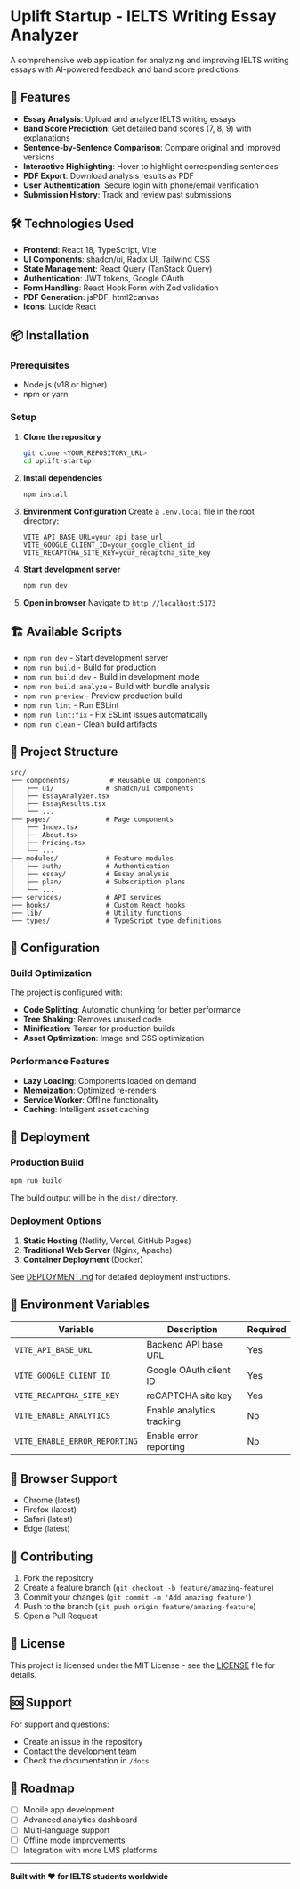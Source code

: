 # Uplift Startup - IELTS Writing Essay Analyzer

A comprehensive web application for analyzing and improving IELTS writing essays with AI-powered feedback and band score predictions.

## 🚀 Features

- **Essay Analysis**: Upload and analyze IELTS writing essays
- **Band Score Prediction**: Get detailed band scores (7, 8, 9) with explanations
- **Sentence-by-Sentence Comparison**: Compare original and improved versions
- **Interactive Highlighting**: Hover to highlight corresponding sentences
- **PDF Export**: Download analysis results as PDF
- **User Authentication**: Secure login with phone/email verification
- **Submission History**: Track and review past submissions

## 🛠️ Technologies Used

- **Frontend**: React 18, TypeScript, Vite
- **UI Components**: shadcn/ui, Radix UI, Tailwind CSS
- **State Management**: React Query (TanStack Query)
- **Authentication**: JWT tokens, Google OAuth
- **Form Handling**: React Hook Form with Zod validation
- **PDF Generation**: jsPDF, html2canvas
- **Icons**: Lucide React

## 📦 Installation

### Prerequisites

- Node.js (v18 or higher)
- npm or yarn

### Setup

1. **Clone the repository**

   ```bash
   git clone <YOUR_REPOSITORY_URL>
   cd uplift-startup
   ```

2. **Install dependencies**

   ```bash
   npm install
   ```

3. **Environment Configuration**
   Create a `.env.local` file in the root directory:

   ```env
   VITE_API_BASE_URL=your_api_base_url
   VITE_GOOGLE_CLIENT_ID=your_google_client_id
   VITE_RECAPTCHA_SITE_KEY=your_recaptcha_site_key
   ```

4. **Start development server**

   ```bash
   npm run dev
   ```

5. **Open in browser**
   Navigate to `http://localhost:5173`

## 🏗️ Available Scripts

- `npm run dev` - Start development server
- `npm run build` - Build for production
- `npm run build:dev` - Build in development mode
- `npm run build:analyze` - Build with bundle analysis
- `npm run preview` - Preview production build
- `npm run lint` - Run ESLint
- `npm run lint:fix` - Fix ESLint issues automatically
- `npm run clean` - Clean build artifacts

## 📁 Project Structure

```
src/
├── components/          # Reusable UI components
│   ├── ui/             # shadcn/ui components
│   ├── EssayAnalyzer.tsx
│   ├── EssayResults.tsx
│   └── ...
├── pages/              # Page components
│   ├── Index.tsx
│   ├── About.tsx
│   ├── Pricing.tsx
│   └── ...
├── modules/            # Feature modules
│   ├── auth/           # Authentication
│   ├── essay/          # Essay analysis
│   ├── plan/           # Subscription plans
│   └── ...
├── services/           # API services
├── hooks/              # Custom React hooks
├── lib/                # Utility functions
└── types/              # TypeScript type definitions
```

## 🔧 Configuration

### Build Optimization

The project is configured with:

- **Code Splitting**: Automatic chunking for better performance
- **Tree Shaking**: Removes unused code
- **Minification**: Terser for production builds
- **Asset Optimization**: Image and CSS optimization

### Performance Features

- **Lazy Loading**: Components loaded on demand
- **Memoization**: Optimized re-renders
- **Service Worker**: Offline functionality
- **Caching**: Intelligent asset caching

## 🚀 Deployment

### Production Build

```bash
npm run build
```

The build output will be in the `dist/` directory.

### Deployment Options

1. **Static Hosting** (Netlify, Vercel, GitHub Pages)
2. **Traditional Web Server** (Nginx, Apache)
3. **Container Deployment** (Docker)

See [DEPLOYMENT.md](./DEPLOYMENT.md) for detailed deployment instructions.

## 🔐 Environment Variables

| Variable                      | Description               | Required |
| ----------------------------- | ------------------------- | -------- |
| `VITE_API_BASE_URL`           | Backend API base URL      | Yes      |
| `VITE_GOOGLE_CLIENT_ID`       | Google OAuth client ID    | Yes      |
| `VITE_RECAPTCHA_SITE_KEY`     | reCAPTCHA site key        | Yes      |
| `VITE_ENABLE_ANALYTICS`       | Enable analytics tracking | No       |
| `VITE_ENABLE_ERROR_REPORTING` | Enable error reporting    | No       |

## 📱 Browser Support

- Chrome (latest)
- Firefox (latest)
- Safari (latest)
- Edge (latest)

## 🤝 Contributing

1. Fork the repository
2. Create a feature branch (`git checkout -b feature/amazing-feature`)
3. Commit your changes (`git commit -m 'Add amazing feature'`)
4. Push to the branch (`git push origin feature/amazing-feature`)
5. Open a Pull Request

## 📄 License

This project is licensed under the MIT License - see the [LICENSE](LICENSE) file for details.

## 🆘 Support

For support and questions:

- Create an issue in the repository
- Contact the development team
- Check the documentation in `/docs`

## 🎯 Roadmap

- [ ] Mobile app development
- [ ] Advanced analytics dashboard
- [ ] Multi-language support
- [ ] Offline mode improvements
- [ ] Integration with more LMS platforms

---

**Built with ❤️ for IELTS students worldwide**
